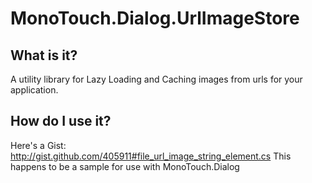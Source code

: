 MonoTouch.Dialog.UrlImageStore
==============================

What is it?
-----------
A utility library for Lazy Loading and Caching images from urls for your application.

How do I use it?
----------------
Here's a Gist:  http://gist.github.com/405911#file_url_image_string_element.cs
This happens to be a sample for use with MonoTouch.Dialog
